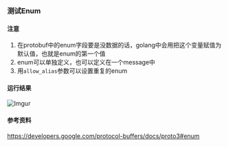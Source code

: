 ### 测试Enum

#### 注意
1. 在protobuf中的enum字段要是没数据的话，golang中会用把这个变量赋值为默认值，也就是enum的第一个值
2. enum可以单独定义，也可以定义在一个message中
3. 用`allow_alias`参数可以设置重复的enum

#### 运行结果
![Imgur](http://i.imgur.com/H6vBqg6.png)

#### 参考资料
https://developers.google.com/protocol-buffers/docs/proto3#enum
